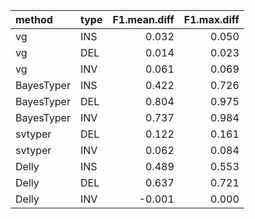 |method     |type | F1.mean.diff| F1.max.diff|
|:----------|:----|------------:|-----------:|
|vg         |INS  |        0.032|       0.050|
|vg         |DEL  |        0.014|       0.023|
|vg         |INV  |        0.061|       0.069|
|BayesTyper |INS  |        0.422|       0.726|
|BayesTyper |DEL  |        0.804|       0.975|
|BayesTyper |INV  |        0.737|       0.984|
|svtyper    |DEL  |        0.122|       0.161|
|svtyper    |INV  |        0.062|       0.084|
|Delly      |INS  |        0.489|       0.553|
|Delly      |DEL  |        0.637|       0.721|
|Delly      |INV  |       -0.001|       0.000|
